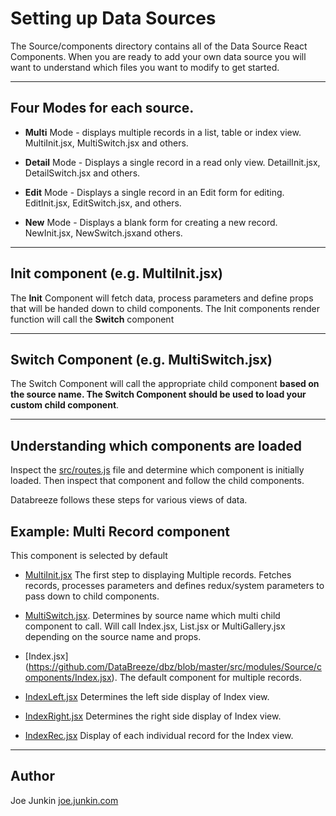 # Setting up Data Sources

The Source/components directory contains all of the Data Source React Components. When you are ready to add your own data source you will want to understand which files you want to modify to get started.

----
## Four Modes for each source.

- **Multi** Mode - displays multiple records in a list, table or index view. MultiInit.jsx, MultiSwitch.jsx and others.

- **Detail** Mode - Displays a single record in a read only view. DetailInit.jsx, DetailSwitch.jsx and others.

- **Edit** Mode - Displays a single record in an Edit form for editing. EditInit.jsx, EditSwitch.jsx, and others.

- **New** Mode - Displays a blank form for creating a new record. NewInit.jsx, NewSwitch.jsxand  others.

----
## Init component (e.g. MultiInit.jsx)
The **Init** Component will fetch data, process parameters and define props that will be handed down to child components. The Init components render function will call the **Switch** component 

----
## Switch Component (e.g. MultiSwitch.jsx)
The Switch Component will call the appropriate child component **based on the source name. The Switch Component should be used to load your custom child component**. 

----
## Understanding which components are loaded
Inspect the [src/routes.js](https://github.com/DataBreeze/dbz/blob/master/src/routes.jsx) file and determine which component is initially loaded. Then inspect that component and follow the child components.

Databreeze follows these steps for various views of data.

## Example: Multi Record component
This component is selected by default

- [MultiInit.jsx](https://github.com/DataBreeze/dbz/blob/master/src/modules/Source/components/MultiInit.jsx) The first step to displaying Multiple records. Fetches records, processes parameters and defines redux/system parameters to pass down to child components.

- [MultiSwitch.jsx](https://github.com/DataBreeze/dbz/blob/master/src/modules/Source/components/MultiSwitch.jsx). Determines by source name which multi child component to call. Will call Index.jsx, List.jsx or MultiGallery.jsx depending on the source name and props.

- [Index.jsx]
(https://github.com/DataBreeze/dbz/blob/master/src/modules/Source/components/Index.jsx). The default component for multiple records.

- [IndexLeft.jsx](https://github.com/DataBreeze/dbz/blob/master/src/modules/Source/components/IndexLeft.jsx) Determines the left side display of Index view.

- [IndexRight.jsx](https://github.com/DataBreeze/dbz/blob/master/src/modules/Source/components/IndexRight.jsx) Determines the right side display of Index view.

- [IndexRec.jsx](https://github.com/DataBreeze/dbz/blob/master/src/modules/Source/components/IndexRec.jsx) Display of each individual record for the Index view.

----
## Author

Joe Junkin 
[joe.junkin.com](http://joe.junkin.com)
